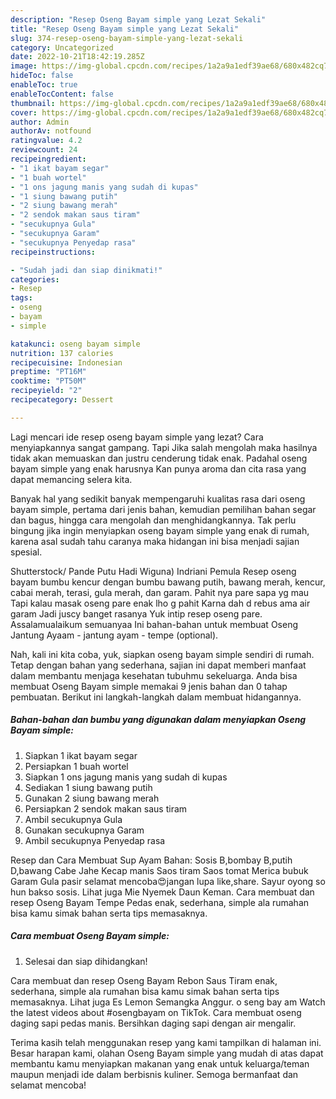 ```yaml
---
description: "Resep Oseng Bayam simple yang Lezat Sekali"
title: "Resep Oseng Bayam simple yang Lezat Sekali"
slug: 374-resep-oseng-bayam-simple-yang-lezat-sekali
category: Uncategorized
date: 2022-10-21T18:42:19.285Z
image: https://img-global.cpcdn.com/recipes/1a2a9a1edf39ae68/680x482cq70/oseng-bayam-simple-foto-resep-utama.jpg
hideToc: false
enableToc: true
enableTocContent: false
thumbnail: https://img-global.cpcdn.com/recipes/1a2a9a1edf39ae68/680x482cq70/oseng-bayam-simple-foto-resep-utama.jpg
cover: https://img-global.cpcdn.com/recipes/1a2a9a1edf39ae68/680x482cq70/oseng-bayam-simple-foto-resep-utama.jpg
author: Admin
authorAv: notfound
ratingvalue: 4.2
reviewcount: 24
recipeingredient:
- "1 ikat bayam segar"
- "1 buah wortel"
- "1 ons jagung manis yang sudah di kupas"
- "1 siung bawang putih"
- "2 siung bawang merah"
- "2 sendok makan saus tiram"
- "secukupnya Gula"
- "secukupnya Garam"
- "secukupnya Penyedap rasa"
recipeinstructions:

- "Sudah jadi dan siap dinikmati!"
categories:
- Resep
tags:
- oseng
- bayam
- simple

katakunci: oseng bayam simple 
nutrition: 137 calories
recipecuisine: Indonesian
preptime: "PT16M"
cooktime: "PT50M"
recipeyield: "2"
recipecategory: Dessert

---
```



Lagi mencari ide resep oseng bayam simple yang lezat? Cara menyiapkannya sangat gampang. Tapi Jika salah mengolah maka hasilnya tidak akan memuaskan dan justru cenderung tidak enak. Padahal oseng bayam simple yang enak harusnya Kan punya aroma dan cita rasa yang dapat memancing selera kita.


Banyak hal yang sedikit banyak mempengaruhi kualitas rasa dari oseng bayam simple, pertama dari jenis bahan, kemudian pemilihan bahan segar dan bagus, hingga cara mengolah dan menghidangkannya. Tak perlu bingung jika ingin menyiapkan oseng bayam simple yang enak di rumah, karena asal sudah tahu caranya maka hidangan ini bisa menjadi sajian spesial.

Shutterstock/ Pande Putu Hadi Wiguna) Indriani Pemula Resep oseng bayam bumbu kencur dengan bumbu bawang putih, bawang merah, kencur, cabai merah, terasi, gula merah, dan garam. Pahit nya pare sapa yg mau Tapi kalau masak oseng pare enak lho g pahit Karna dah d rebus ama air garam Jadi juscy banget rasanya Yuk intip resep oseng pare. Assalamualaikum semuanyaa Ini bahan-bahan untuk membuat Oseng Jantung Ayaam - jantung ayam - tempe (optional).


Nah, kali ini kita coba, yuk, siapkan oseng bayam simple sendiri di rumah. Tetap dengan bahan yang sederhana, sajian ini dapat memberi manfaat dalam membantu menjaga kesehatan tubuhmu sekeluarga. Anda bisa membuat Oseng Bayam simple memakai 9 jenis bahan dan 0 tahap pembuatan. Berikut ini langkah-langkah dalam membuat hidangannya.

<!--inarticleads1-->

##### Bahan-bahan dan bumbu yang digunakan dalam menyiapkan Oseng Bayam simple:

1. Siapkan 1 ikat bayam segar
1. Persiapkan 1 buah wortel
1. Siapkan 1 ons jagung manis yang sudah di kupas
1. Sediakan 1 siung bawang putih
1. Gunakan 2 siung bawang merah
1. Persiapkan 2 sendok makan saus tiram
1. Ambil secukupnya Gula
1. Gunakan secukupnya Garam
1. Ambil secukupnya Penyedap rasa


Resep dan Cara Membuat Sup Ayam Bahan: Sosis B,bombay B,putih D,bawang Cabe Jahe Kecap manis Saos tiram Saos tomat Merica bubuk Garam Gula pasir selamat mencoba😍jangan lupa like,share. Sayur oyong so hun bakso sosis. Lihat juga Mie Nyemek Daun Keman. Cara membuat dan resep Oseng Bayam Tempe Pedas enak, sederhana, simple ala rumahan bisa kamu simak bahan serta tips memasaknya. 

<!--inarticleads2-->

##### Cara membuat Oseng Bayam simple:


1. Selesai dan siap dihidangkan!

Cara membuat dan resep Oseng Bayam Rebon Saus Tiram enak, sederhana, simple ala rumahan bisa kamu simak bahan serta tips memasaknya. Lihat juga Es Lemon Semangka Anggur. o seng bay am Watch the latest videos about #osengbayam on TikTok. Cara membuat oseng daging sapi pedas manis. Bersihkan daging sapi dengan air mengalir. 

Terima kasih telah menggunakan resep yang kami tampilkan di halaman ini. Besar harapan kami, olahan Oseng Bayam simple yang mudah di atas dapat membantu kamu menyiapkan makanan yang enak untuk keluarga/teman maupun menjadi ide dalam berbisnis kuliner. Semoga bermanfaat dan selamat mencoba!
